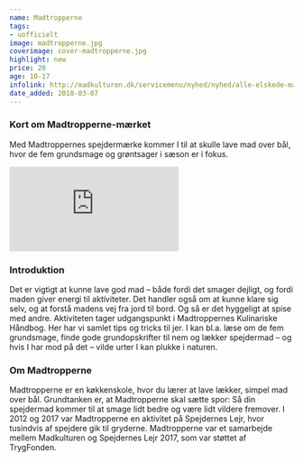 ```yaml
---
name: Madtropperne
tags:
- uofficielt
image: madtropperne.jpg
coverimage: cover-madtropperne.jpg
highlight: new
price: 20
age: 10-17
infolink: http://madkulturen.dk/servicemenu/nyhed/nyhed/alle-elskede-madtropperne/
date_added: 2018-03-07
---
```

### Kort om Madtropperne-mærket
Med Madtroppernes spejdermærke kommer I til at skulle lave mad over bål, hvor de fem grundsmage og
grøntsager i sæson er i fokus.

<iframe src="https://www.youtube.com/embed/l2An9_03Plc?rel=0" frameborder="0" allow="autoplay; encrypted-media" allowfullscreen></iframe>

### Introduktion
Det er vigtigt at kunne lave god mad – både fordi det smager dejligt, og fordi maden giver energi til
aktiviteter. Det handler også om at kunne klare sig selv, og at forstå madens vej fra jord til bord. Og så er det
hyggeligt at spise med andre.
Aktiviteten tager udgangspunkt i Madtroppernes Kulinariske Håndbog. Her har vi samlet tips og tricks til jer. I
kan bl.a. læse om de fem grundsmage, finde gode grundopskrifter til nem og lækker spejdermad – og hvis I
har mod på det – vilde urter I kan plukke i naturen.

### Om Madtropperne
Madtropperne er en køkkenskole, hvor du lærer at lave lækker, simpel mad over bål. Grundtanken er, at
Madtropperne skal sætte spor: Så din spejdermad kommer til at smage lidt bedre og være lidt vildere
fremover. I 2012 og 2017 var Madtropperne en aktivitet på Spejdernes Lejr, hvor tusindvis af spejdere gik til
gryderne. Madtropperne var et samarbejde mellem Madkulturen og Spejdernes Lejr 2017, som var støttet af
TrygFonden.